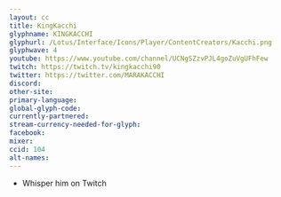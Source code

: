 ```yaml
---
layout: cc
title: KingKacchi
glyphname: KINGKACCHI
glyphurl: /Lotus/Interface/Icons/Player/ContentCreators/Kacchi.png
glyphwave: 4
youtube: https://www.youtube.com/channel/UCNgSZzvPJL4goZuVgUFhFew
twitch: https://twitch.tv/kingkacchi90
twitter: https://twitter.com/MARAKACCHI
discord:
other-site:
primary-language:
global-glyph-code:
currently-partnered:
stream-currency-needed-for-glyph:
facebook:
mixer:
ccid: 104
alt-names:
---
```

* Whisper him on Twitch
